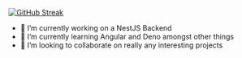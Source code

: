 [![GitHub Streak](https://streak-stats.demolab.com?user=nikola418&theme=dark&hide_border=true&mode=weekly)](https://git.io/streak-stats)
- 🔭 I’m currently working on a NestJS Backend
- 🌱 I’m currently learning Angular and Deno amongst other things
- 👯 I’m looking to collaborate on really any interesting projects
<!--
- 🤔 I’m looking for help with ...
- 💬 Ask me about ...
- 📫 How to reach me: ...
- ⚡ Fun fact: ...
-->

